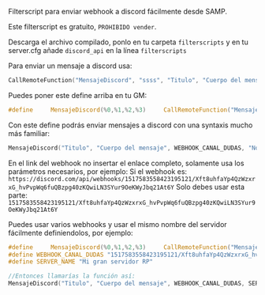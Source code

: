 Filterscript para enviar webhook a discord fácilmente desde SAMP.

Este filterscript es gratuito, ```PROHIBIDO vender```.

Descarga el archivo compilado, ponlo en tu carpeta ```filterscripts``` y en tu server.cfg añade  ```discord_api``` en la línea  ```filterscripts```


Para enviar un mensaje a discord usa:
```c
CallRemoteFunction("MensajeDiscord", "ssss", "Titulo", "Cuerpo del mensaje", "Link del webhook", "Nombre del servidor");
```
Puedes poner este define arriba en tu GM:
```c
#define		MensajeDiscord(%0,%1,%2,%3)		CallRemoteFunction("MensajeDiscord", "ssss",%0,%1,%2,%3)

```
Con este define podrás enviar mensajes a discord con una syntaxis mucho más familiar:
```c
MensajeDiscord("Titulo", "Cuerpo del mensaje", WEBHOOK_CANAL_DUDAS, "Nombre server");
```

En el link del webhook no insertar el enlace completo, solamente usa los parámetros necesarios, por ejemplo:
Si el webhook es: ```https://discord.com/api/webhooks/1517583558423195121/Xft8uhfaYp4QzWzxrxG_hvPvpWq6fuQBzpg40zKQwiLN3SYur9OeKWyJbq21At6Y```
Solo debes usar esta parte:  ```1517583558423195121/Xft8uhfaYp4QzWzxrxG_hvPvpWq6fuQBzpg40zKQwiLN3SYur9OeKWyJbq21At6Y ```


Puedes usar varios webhooks y usar el mismo nombre del servidor fácilmente definiendolos, por ejemplo:
 ```c
#define		MensajeDiscord(%0,%1,%2,%3)		CallRemoteFunction("MensajeDiscord", "ssss",%0,%1,%2,%3)
#define WEBHOOK_CANAL_DUDAS "1517583558423195121/Xft8uhfaYp4QzWzxrxG_hvPvpWq6fuQBzpg40zKQwiLN3SYur9OeKWyJbq21At6Y"
#define SERVER_NAME "Mi gran servidor RP"

//Entonces llamarías la función así:
MensajeDiscord("Titulo", "Cuerpo del mensaje", WEBHOOK_CANAL_DUDAS, SERVER_NAME);
 ```

